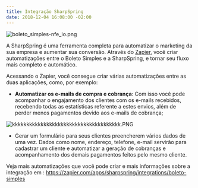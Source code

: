 ```yaml
---
title: Integração SharpSpring
date: 2018-12-04 16:08:00 -02:00
---
```


![boleto_simples-nfe_io.png](/uploads/boleto_simples-nfe_io.png)

A SharpSpring é uma ferramenta completa para automatizar o marketing da sua empresa e aumentar sua conversão. Através do [Zapier](https://zapier.com/apps/sharpspring/integrations/boleto-simples), você criar automatizações entre o Boleto Simples e a SharpSpring, e tornar seu fluxo mais completo e automático.

Acessando o Zapier, você consegue criar várias automatizações entre as duas aplicações, como, por exemplo:

* **Automatizar os e-mails de compra e cobrança**: Com isso você pode acompanhar o engajamento dos clientes com os e-mails recebidos, recebendo todas as estatísticas referente a estes envios, além de perder menos pagamentos devido aos e-mails de cobrança; 


![kkkkkkkkkkkkkkkkkkkkkkkkkkkkkkkkkkkkkk.PNG](/uploads/kkkkkkkkkkkkkkkkkkkkkkkkkkkkkkkkkkkkkk.PNG)


* Gerar um formulário para seus clientes preencherem vários dados de uma vez. Dados como nome, endereço, telefone, e-mail servirão para cadastrar um cliente e automatizar a geração de cobranças e acompanhamento dos demais pagamentos feitos pelo mesmo cliente.

Veja mais automatizações que você pode criar e mais informações sobre a integração em : https://zapier.com/apps/sharpspring/integrations/boleto-simples